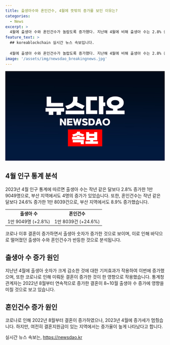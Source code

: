 ```yaml
---
title: 출생아수와 혼인건수, 4월에 뜻밖의 증가를 보인 이유는?
categories:
  - News
excerpt: >
  4월에 출생아 수와 혼인건수가 놀랍도록 증가했다. 지난해 4월에 비해 출생아 수는 2.8% 증가한 1만 9049명으로, 2022년 9월 이후 최고치를 기록했다. 혼인건수는 24.6%나 급증해 1만 8039건으로, 2022년 8월부터 8개월 연속 증가세를 보였다. 이것은 코로나로 결혼이 늘어나면서 출생아 숫자가 늘어난 것으로 추정되고 있다. 또한, 혼인신고를 할 수 있는 평일이 하루 더 있었기 때문이라는 설명도 있다. 향후 증가세가 이어질지는 불투명하지만, 많은 이들의 주목을 끈 분석 결과라고 할 수 있다.
feature_text: >
  ## koreablockchain 실시간 뉴스 속보입니다.

  4월에 출생아 수와 혼인건수가 놀랍도록 증가했다. 지난해 4월에 비해 출생아 수는 2.8% 증가한 1만 9049명으로, 2022년 9월 이후 최고치를 기록했다. 혼인건수는 24.6%나 급증해 1만 8039건으로, 2022년 8월부터 8개월 연속 증가세를 보였다. 이것은 코로나로 결혼이 늘어나면서 출생아 숫자가 늘어난 것으로 추정되고 있다. 또한, 혼인신고를 할 수 있는 평일이 하루 더 있었기 때문이라는 설명도 있다. 향후 증가세가 이어질지는 불투명하지만, 많은 이들의 주목을 끈 분석 결과라고 할 수 있다.
image: '/assets/img/newsdao_breakingnews.jpg'
---
```


<p><img src="/assets/img/newsdao_breakingnews.jpg" alt="koreablockchain 속보" /></p>

<h2 data-ke-size="size26">4월 인구 통계 분석</h2>

<p data-ke-size="size16">2023년 4월 인구 통계에 따르면 출생아 수는 작년 같은 달보다 2.8% 증가한 1만 9049명으로, 부산 지역에서도 4명의 증가가 있었습니다. 또한, 혼인건수는 작년 같은 달보다 24.6% 증가한 1만 8039건으로, 부산 지역에서도 8.9% 증가했습니다.</p>

<table>
  <tr>
    <td style="text-align: center; height: 17px;"><b>출생아 수</b></td>
    <td style="text-align: center; height: 17px;"><b>혼인건수</b></td>
  </tr>
  <tr>
    <td style="text-align: center; height: 17px;">1만 9049명 (+2.8%)</td>
    <td style="text-align: center; height: 17px;">1만 8039건 (+24.6%)</td>
  </tr>
</table>

<p data-ke-size="size16">코로나 이후 결혼이 증가하면서 출생아 숫자가 증가한 것으로 보이며, 이로 인해 바닥으로 떨어졌던 출생아 수와 혼인건수가 반등한 것으로 분석됩니다.</p>

<h2 data-ke-size="size26">출생아 수 증가 원인</h2>

<p data-ke-size="size16">지난년 4월에 출생아 숫자가 크게 감소한 것에 대한 기저효과가 작용하여 이번에 증가했으며, 또한 코로나로 인해 미뤄둔 결혼이 증가한 것이 한 영향으로 작용했습니다. 통계청 관계자는 2022년 8월부터 연속적으로 증가한 결혼이 8~10월 출생아 수 증가에 영향을 미칠 것으로 보고 있습니다.</p>

<h2 data-ke-size="size26">혼인건수 증가 원인</h2>

<p data-ke-size="size16">코로나로 인해 2022년 8월부터 결혼이 증가하였으나, 2023년 4월에 증가세가 멈췄습니다. 하지만, 여전히 결혼지원금이 있는 지역에서는 증가율이 높게 나타났다고 합니다.</p>
실시간 뉴스 속보는, <a href="https://newsdao.kr" rel="dofollow">https://newsdao.kr</a>



